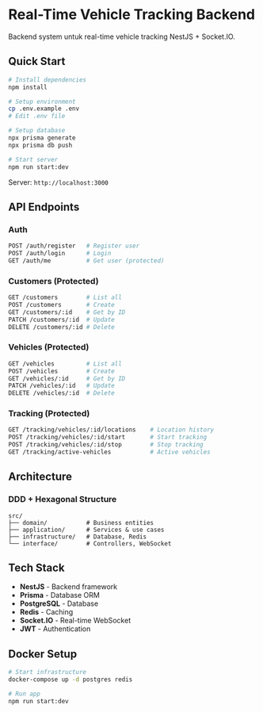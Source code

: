 # Real-Time Vehicle Tracking Backend

Backend system untuk real-time vehicle tracking NestJS + Socket.IO.

## Quick Start

```bash
# Install dependencies
npm install

# Setup environment
cp .env.example .env
# Edit .env file

# Setup database
npx prisma generate
npx prisma db push

# Start server
npm run start:dev
```

Server: `http://localhost:3000`

## API Endpoints

### Auth
```bash
POST /auth/register   # Register user
POST /auth/login      # Login
GET /auth/me          # Get user (protected)
```

### Customers (Protected)
```bash
GET /customers        # List all
POST /customers       # Create
GET /customers/:id    # Get by ID
PATCH /customers/:id  # Update
DELETE /customers/:id # Delete
```

### Vehicles (Protected)
```bash
GET /vehicles         # List all
POST /vehicles        # Create
GET /vehicles/:id     # Get by ID
PATCH /vehicles/:id   # Update
DELETE /vehicles/:id  # Delete
```

### Tracking (Protected)
```bash
GET /tracking/vehicles/:id/locations    # Location history
POST /tracking/vehicles/:id/start       # Start tracking
POST /tracking/vehicles/:id/stop        # Stop tracking
GET /tracking/active-vehicles           # Active vehicles
```

## Architecture

### DDD + Hexagonal Structure
```
src/
├── domain/           # Business entities
├── application/      # Services & use cases
├── infrastructure/   # Database, Redis
└── interface/        # Controllers, WebSocket
```

## Tech Stack

- **NestJS** - Backend framework
- **Prisma** - Database ORM
- **PostgreSQL** - Database
- **Redis** - Caching
- **Socket.IO** - Real-time WebSocket
- **JWT** - Authentication

## Docker Setup

```bash
# Start infrastructure
docker-compose up -d postgres redis

# Run app
npm run start:dev
```